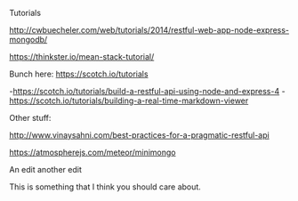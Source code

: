 Tutorials

http://cwbuecheler.com/web/tutorials/2014/restful-web-app-node-express-mongodb/

https://thinkster.io/mean-stack-tutorial/

Bunch here: https://scotch.io/tutorials

  -https://scotch.io/tutorials/build-a-restful-api-using-node-and-express-4
  -https://scotch.io/tutorials/building-a-real-time-markdown-viewer

Other stuff:

http://www.vinaysahni.com/best-practices-for-a-pragmatic-restful-api

https://atmospherejs.com/meteor/minimongo


An edit
another edit

This is something that I think you should care about.
